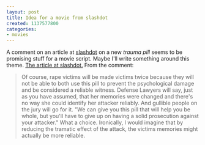```yaml
---
layout: post
title: Idea for a movie from slashdot
created: 1137577800
categories:
- movies
---
```

<p>A comment on an article at <a title="slashdot" href="http://slashdot.org/">slashdot</a> on a new <em>trauma pill </em>seems to be promising stuff for a movie script. Maybe I'll write something around this theme. <a href="http://science.slashdot.org/article.pl?sid=06/01/18/0629251">The article at slashdot.</a> From the comment:</p><blockquote><p>Of course, rape victims will be made victims twice because they will not be able to both use this pill to prevent the psychological damage and be considered a reliable witness. Defense Lawyers will say, just as you have assumed, that her memories were changed and there's no way she could identify her attacker reliably. And gullible people on the jury will go for it. &quot;We can give you this pill that will help you be whole, but you'll have to give up on having a solid prosecution against your attacker.&quot; What a choice. Ironically, I would imagine that by reducing the tramatic effect of the attack, the victims memories might actually be more reliable.&nbsp;</p></blockquote>
